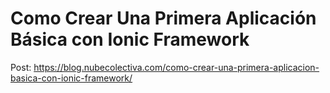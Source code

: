 # Como Crear Una Primera Aplicación Básica con Ionic Framework 
Post: https://blog.nubecolectiva.com/como-crear-una-primera-aplicacion-basica-con-ionic-framework/ 
